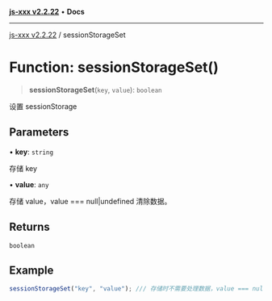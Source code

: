 [**js-xxx v2.2.22**](../README.md) • **Docs**

***

[js-xxx v2.2.22](../README.md) / sessionStorageSet

# Function: sessionStorageSet()

> **sessionStorageSet**(`key`, `value`): `boolean`

设置 sessionStorage

## Parameters

• **key**: `string`

存储 key

• **value**: `any`

存储 value，value === null|undefined 清除数据。

## Returns

`boolean`

## Example

```ts
sessionStorageSet("key", "value"); /// 存储时不需要处理数据，value === null|undefined 清除数据。
```
